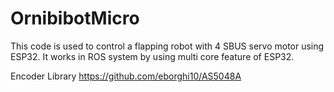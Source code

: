 # OrnibibotMicro


This code is used to control a flapping robot with 4 SBUS servo motor using ESP32.
It works in ROS system by using multi core feature of ESP32.


Encoder Library https://github.com/eborghi10/AS5048A